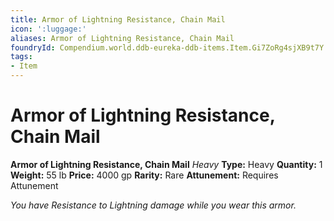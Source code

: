 ```yaml
---
title: Armor of Lightning Resistance, Chain Mail
icon: ':luggage:'
aliases: Armor of Lightning Resistance, Chain Mail
foundryId: Compendium.world.ddb-eureka-ddb-items.Item.Gi7ZoRg4sjXB9t7Y
tags:
- Item
---
```


# Armor of Lightning Resistance, Chain Mail

**Armor of Lightning Resistance, Chain Mail**
_Heavy_
**Type:** Heavy
**Quantity:** 1
**Weight:** 55 lb
**Price:** 4000 gp
**Rarity:** Rare
**Attunement:** Requires Attunement

*You have Resistance to Lightning damage while you wear this armor.*